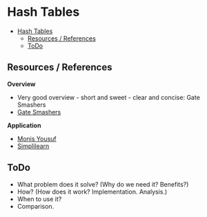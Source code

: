 # Hash Tables

<!-- TOC -->
* [Hash Tables](#hash-tables)
  * [Resources / References](#resources--references)
  * [ToDo](#todo)
<!-- TOC -->

## Resources / References

**Overview**
* Very good overview - short and sweet - clear and concise: Gate Smashers
* [Gate Smashers](https://youtu.be/W5q0xgxmRd8?si=3rhBhehtPSW5O-7w)

**Application**
* [Monis Yousuf](https://youtu.be/pMM9cIAFAug?si=4dtGaEEywYDxLPiP)
* [Simplilearn](https://youtu.be/jmtzX-NPFDc?si=dCNRHOF93cFlI4w7)

## ToDo

* What problem does it solve? (Why do we need it? Benefits?)
* How? (How does it work? Implementation. Analysis.)
* When to use it?
* Comparison.
